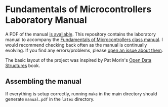# Fundamentals of Microcontrollers Laboratory Manual
A PDF of the manual [is available](https://semcneil.github.io/Fundamentals-of-Microcontrollers-Laboratories/Fundamentals-of-Microcontrollers-Lab.pdf). This repository contains the laboratory manual to accompany the [Fundamentals of Microcontrollers class manual](https://github.com/semcneil/Fundamentals-of-Microcontrollers-Manual). I would recommend checking back often as the manual is continually evolving. If you find any errors/problems, please [open an issue about them](https://github.com/semcneil/Fundamentals-of-Microcontrollers-Laboratories/issues/new).

The basic layout of the project was inspired by Pat Morin's [Open Data Structures](https://github.com/patmorin/ods) book.

## Assembling the manual
If everything is setup correctly, running `make` in the main directory should generate
`manual.pdf` in the `latex` directory.
